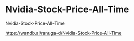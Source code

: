 # Nvidia-Stock-Price-All-Time
Nvidia-Stock-Price-All-Time

https://wandb.ai/ranuga-d/Nvidia-Stock-Price-All-Time
